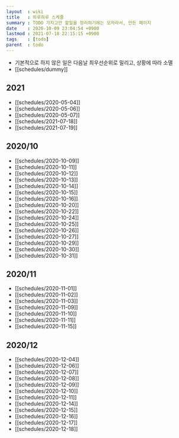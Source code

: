 ```yaml
---
layout  : wiki
title   : 하루하루 스케줄
summary : TODO 가지고만 할일을 정리하기에는 모자라서, 만든 페이지
date    : 2020-10-09 23:04:54 +0900
lastmod : 2021-07-18 22:15:15 +0900
tags    : [todo]
parent  : todo
---
```


* 기본적으로 하지 않은 일은 다음날 최우선순위로 밀리고, 상황에 따라 소멸
* [[schedules/dummy]]
## 2021
 * [[schedules/2020-05-04]]
 * [[schedules/2020-05-06]]
 * [[schedules/2020-05-07]]
 * [[schedules/2021-07-18]]
 * [[schedules/2021-07-19]]

## 2020/10
 * [[schedules/2020-10-09]]
 * [[schedules/2020-10-11]]
 * [[schedules/2020-10-12]]
 * [[schedules/2020-10-13]]
 * [[schedules/2020-10-14]]
 * [[schedules/2020-10-15]]
 * [[schedules/2020-10-16]]
 * [[schedules/2020-10-20]]
 * [[schedules/2020-10-22]]
 * [[schedules/2020-10-24]]
 * [[schedules/2020-10-25]]
 * [[schedules/2020-10-26]]
 * [[schedules/2020-10-27]]
 * [[schedules/2020-10-29]]
 * [[schedules/2020-10-30]]
 * [[schedules/2020-10-31]]

## 2020/11
 * [[schedules/2020-11-01]]
 * [[schedules/2020-11-02]]
 * [[schedules/2020-11-03]]
 * [[schedules/2020-11-09]]
 * [[schedules/2020-11-10]]
 * [[schedules/2020-11-11]]
 * [[schedules/2020-11-15]]

## 2020/12
 * [[schedules/2020-12-04]]
 * [[schedules/2020-12-06]]
 * [[schedules/2020-12-07]]
 * [[schedules/2020-12-08]]
 * [[schedules/2020-12-09]]
 * [[schedules/2020-12-10]]
 * [[schedules/2020-12-11]]
 * [[schedules/2020-12-14]]
 * [[schedules/2020-12-15]]
 * [[schedules/2020-12-16]]
 * [[schedules/2020-12-17]]
 * [[schedules/2020-12-18]]
